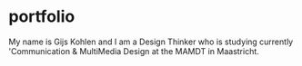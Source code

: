 # portfolio
My name is Gijs Kohlen and I am a Design Thinker who is studying currently 'Communication &amp; MultiMedia Design at the MAMDT in Maastricht.
